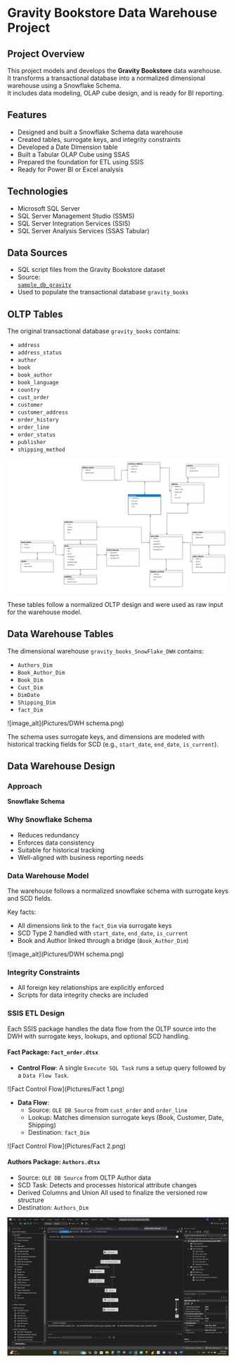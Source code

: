 # Gravity Bookstore Data Warehouse Project

## Project Overview

This project models and develops the **Gravity Bookstore** data warehouse.  
It transforms a transactional database into a normalized dimensional warehouse using a Snowflake Schema.  
It includes data modeling, OLAP cube design, and is ready for BI reporting.

## Features

- Designed and built a Snowflake Schema data warehouse  
- Created tables, surrogate keys, and integrity constraints  
- Developed a Date Dimension table  
- Built a Tabular OLAP Cube using SSAS  
- Prepared the foundation for ETL using SSIS  
- Ready for Power BI or Excel analysis  

## Technologies

- Microsoft SQL Server  
- SQL Server Management Studio (SSMS)  
- SQL Server Integration Services (SSIS)  
- SQL Server Analysis Services (SSAS Tabular)  

## Data Sources

- SQL script files from the Gravity Bookstore dataset  
- Source:  
  [`sample_db_gravity`](https://github.com/bbrumm/databasestar/tree/main/sample_databases/sample_db_gravity/gravity_sqlserver)  
- Used to populate the transactional database `gravity_books`

## OLTP Tables

The original transactional database `gravity_books` contains:

- `address`  
- `address_status`  
- `author`  
- `book`  
- `book_author`  
- `book_language`  
- `country`  
- `cust_order`  
- `customer`  
- `customer_address`  
- `order_history`  
- `order_line`  
- `order_status`  
- `publisher`  
- `shipping_method`  

![image_alt](Pictures/ERD.png)

These tables follow a normalized OLTP design and were used as raw input for the warehouse model.

## Data Warehouse Tables

The dimensional warehouse `gravity_books_SnowFlake_DWH` contains:

- `Authors_Dim`  
- `Book_Author_Dim`  
- `Book_Dim`  
- `Cust_Dim`  
- `DimDate`  
- `Shipping_Dim`  
- `fact_Dim`  

![image_alt](Pictures/DWH schema.png)

The schema uses surrogate keys, and dimensions are modeled with historical tracking fields for SCD (e.g., `start_date`, `end_date`, `is_current`).

## Data Warehouse Design

### Approach

**Snowflake Schema**

### Why Snowflake Schema

- Reduces redundancy  
- Enforces data consistency  
- Suitable for historical tracking  
- Well-aligned with business reporting needs  

### Data Warehouse Model

The warehouse follows a normalized snowflake schema with surrogate keys and SCD fields.

Key facts:
- All dimensions link to the `fact_Dim` via surrogate keys  
- SCD Type 2 handled with `start_date`, `end_date`, `is_current`  
- Book and Author linked through a bridge (`Book_Author_Dim`)  

![image_alt](Pictures/DWH schema.png)

### Integrity Constraints

- All foreign key relationships are explicitly enforced  
- Scripts for data integrity checks are included  

### SSIS ETL Design

Each SSIS package handles the data flow from the OLTP source into the DWH with surrogate keys, lookups, and optional SCD handling.

#### Fact Package: `Fact_order.dtsx`

- **Control Flow**: A single `Execute SQL Task` runs a setup query followed by a `Data Flow Task`.

![Fact Control Flow](Pictures/Fact 1.png)


- **Data Flow**:
  - Source: `OLE DB Source` from `cust_order` and `order_line`
  - Lookup: Matches dimension surrogate keys (Book, Customer, Date, Shipping)
  - Destination: `fact_Dim`

![Fact Control Flow](Pictures/Fact 2.png)

#### Authors Package: `Authors.dtsx`

- Source: `OLE DB Source` from OLTP Author data  
- SCD Task: Detects and processes historical attribute changes  
- Derived Columns and Union All used to finalize the versioned row structure  
- Destination: `Authors_Dim`

![Author SCD Flow](Pictures/Author.png)

